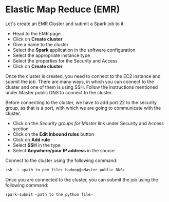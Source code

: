 # Elastic Map Reduce (EMR)

Let's create an EMR Cluster and submit a Spark job to it.

* Head to the EMR page
* Click on **Create cluster**
* Give a name to the cluster
* Select the **Spark** application in the software configuration
* Select the appropriate instance type
* Select the properties for the Security and Access
* Click on **Create cluster**

Once the cluster is created, you need to connect to the EC2 instance and submit the job. There are many ways, in which you can connect to the cluster and one of them is using SSH.
Follow the instructions mentioned under Master public DNS to connect to the cluster.

Before connecting to the cluster, we have to add port 22 to the security group, as that is a port, with which we are going to communicate with the cluster.

* Click on the *Security groups for Master* link under Security and Access section
* Click on the **Edit inbound rules** button
* Click on **Add rule**
* Select **SSH** in the type
* Select **Anywhere/your IP address** in the source

Connect to the cluster using the following command:

```bash
ssh -i <path to pem file> hadoop@<Master public DNS>
```

Once you are connected to the cluster, you can submit the job using the following command:

```bash
spark-submit <path to the python file>
```